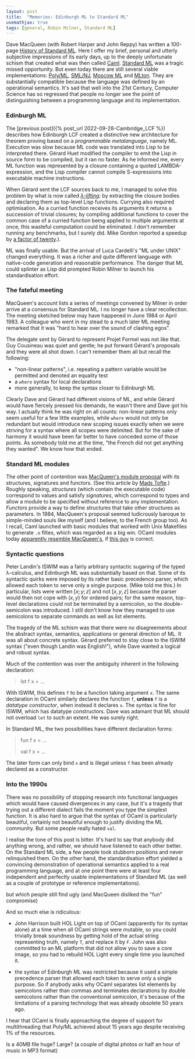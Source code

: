 ```yaml
---
layout: post
title:  "Memories: Edinburgh ML to Standard ML"
usemathjax: true 
tags: [general, Robin Milner, Standard ML]
---
```


Dave MacQueen (with Robert Harper and John Reppy) has written a 100-page [History of Standard ML](https://doi.org/10.1145/3386336).
Here I offer my brief, personal and utterly subjective impressions of its early days, 
up to the deeply unfortunate schism that created
what was then called [Caml](https://caml.inria.fr).
[Standard ML](https://cs.lmu.edu/~ray/notes/introml/) was a tragic missed opportunity.
But even today there are still several viable 
implementations: [Poly/ML](https://www.polyml.org), [SML/NJ](https://smlnj.org), 
[Moscow ML](https://mosml.org) and [MLton](http://www.mlton.org).
They are substantially compatible because the language was defined by an operational semantics.
It's sad that well into the 21st Century, Computer Science has so regressed that people no longer see the point of distinguishing
between a programming language and its implementation.

### Edinburgh ML

The [previous post]({% post_url 2022-09-28-Cambridge_LCF %})
describes how Edinburgh LCF created a distinctive new architecture for theorem proving based on a *programmable metalanguage*, namely ML.
Execution was slow because ML code was translated into Lisp to be interpreted there.
Gérard Huet modified the compiler to emit the Lisp in source form to be compiled, but it ran no faster.
As he informed me, every ML function was represented by
a closure containing a quoted LAMBDA-expression, 
and the Lisp compiler cannot compile S-expressions into 
executable machine instructions.

When Gérard sent the LCF sources back to me, 
I managed to solve this problem
by what is now called [*λ-lifting*](https://en.wikipedia.org/wiki/Lambda_lifting):
by extracting the closure bodies and declaring them as top-level Lisp functions.
Currying also required optimisation.
As a curried function receives its arguments
it returns a succession of trivial closures;
by compiling additional functions to cover the common case of 
a curried function being applied to multiple arguments at once,
this wasteful computation could be eliminated.
I don't remember running any benchmarks, but I surely did.
Mike Gordon reported a speedup by [a factor of twenty](https://www.cl.cam.ac.uk/archive/mjcg/papers/HolHistory.pdf).).

ML was finally usable. But the arrival of Luca Cardelli's 
"ML under UNIX" changed everything. It was a richer and quite
different language with native-code generation and reasonable
performance. The danger that ML could splinter as Lisp did
prompted Robin Milner to launch his standardisation effort.

### The fateful meeting

MacQueen's account lists a series of meetings convened by Milner
in order arrive at a consensus for Standard ML.
I no longer have a clear recollection.
The meeting sketched below may have happened in June 1984 or April 1983.
A colleague who went in my stead to a much later ML meeting 
remarked that it was "hard to hear over the sound of clashing egos".

The delegate sent by Gérard to represent Projet Formel was not like that. Guy Cousineau was quiet and gentle;
he put forward Gérard's proposals and they were all shot down.
I can't remember them all but recall the following:

* "non-linear patterns", i.e. repeating a pattern variable would be permitted and denoted an equality test
* a `where` syntax for local declarations
* more generally, to keep the syntax closer to Edinburgh ML

Clearly Dave and Gérard had different visions of ML, and while
Gérard would have fiercely pressed his demands, 
he wasn't there and Dave got his way.
I actually think he was right on all counts: non-linear patterns
only seem useful for a few little examples, while `where` would
not only be redundant but would introduce new scoping issues
exactly when we were striving for a syntax where all scopes
were delimited. But for the sake of harmony it would have been far
better to have conceded some of those points.
As somebody told me at the time, "the French did not get anything they wanted". We know how that ended.

### Standard ML modules

The other point of contention was [MacQueen's module proposal](https://www.researchgate.net/publication/2477673_Modules_for_Standard_ML)
with its structures, signatures and functors.
(See this article by
[Mads Tofte](https://link.springer.com/content/pdf/10.1007/3-540-61628-4_8.pdf).)
Roughly speaking, *structures* (which contain the executable code) correspond to values and 
satisfy *signatures*, which correspond to types and allow a module
to be specified without reference to any implementation.
*Functors* provide a way to define structures that take other structures as parameters.
In 1984, MacQueen's proposal seemed ludicrously baroque to simple-minded souls like myself (and I believe, to the French group too).
As I recall, Caml launched with basic modules that worked with Unix Makefiles to generate `.o` filtes, which was regarded as a big win.
OCaml modules today [apparently resemble MacQueen's](https://ocaml.org/docs/functors),
if [this guy](https://jozefg.bitbucket.io/posts/2015-01-08-modules.html) is correct.

### Syntactic questions

Peter Landin's ISWIM was a fairly arbitrary
syntactic sugaring of the typed λ-calculus,
and Edinburgh ML was substantially based on that.
Some of its syntactic quirks were imposed by its rather basic
precedence parser, which allowed each token to serve only a single purpose. (Mike told me this.) 
In particular, lists were written $[x;y;z]$ and not $[x,y,z]$ 
because the parser would then not cope with $(x,y)$ for ordered pairs; for the same reason, top-level declarations could not be
terminated by a semicolon, so the double-semicolon was introduced.
I still don't know how they managed to use semicolons to separate
conmands as well as list elements.

The tragedy of the ML schism was that there were no disagreements
about the abstract syntax, semantics, applications or general direction of ML. 
It was all about concrete syntax.
Gérard preferred to stay close to the ISWIM syntax ("even though Landin was English!"), while Dave wanted a logical and robust syntax.

Much of the contention was over the ambiguity inherent in the following declaration:

> let f x = ...

With ISWIM, this defines `f` to be a function taking argument `x`. 
The same declaration in OCaml similarly declares the function `f`,
**unless** `f` is a *datatype constructor*, when instead it declares `x`.
The syntax is fine for ISWIM, which has datatype constructors.
Dave was adamant that ML should not overload `let` to such an extent. He was surely right.

In Standard ML, the two possibilities have different declaration forms:

> fun f x = ...
> 
> val f x = ...

The later form can only bind `x` and is illegal 
unless `f` has been already declared as a constructor. 

### Into the 1990s





There was no possibility of stopping research into functional languages which would have caused divergences in any case, but it's a tragedy that trying out a different dialect fails the moment you type the simplest function.
It is also hard to argue that the syntax of OCaml is particularly beautiful, certainly not beautiful enough to justify dividing the ML community.
But some people really hated `val`.

I realise the tone of this post is bitter. It's hard to say that anybody did anything wrong, and rather, we should have listened to each other better. On the Standard ML side, a few people took stubborn positions and never relinquished them. On the other hand, the standardisation effort yielded a convincing demonstration of operational semantics applied to a real programming language, and at one point there were at least four independent and perfectly usable implementations of Standard ML (as well as a couple of prototype or reference implementations).


 but which people still find ugly (and MacQueen disliked the "fun" compromise)

And so much else is ridiculous:

* John Harrison built HOL Light on top of OCaml (apparently for its syntax alone) at a time when all OCaml strings were mutable, so you could trivially break soundness by getting hold of the actual string representing truth, namely `T`, and replace it by `F`. John was also committed to an ML platform that did not allow you to save a core image, so you had to rebuild HOL Light every single time you launched it.

* the syntax of Edinburgh ML was restricted because it used a simple precedence parser that allowed each token to serve only a single purpose. So if anybody asks why OCaml separates list elements by semicolons rather than commas and terminates declarations by double semicolons rather than the conventional semicolon, it's because of the limitations of a parsing technology that was already obsolete 50 years ago.

I hear that OCaml is finally approaching the degree of
support for multithreading that Poly/ML achieved about 
15 years ago despite receiving 1% of the resources.



Is a 40MB file huge? Large? (a couple of digital photos or half an hour of music in MP3 format)

